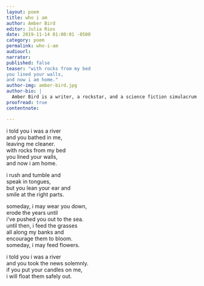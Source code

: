 ```yaml
---
layout: poem
title: who i am
author: Amber Bird
editor: Julia Rios
date: 2019-11-14 01:00:01 -0500
category: poem
permalink: who-i-am
audiourl:
narrator:
published: false
teaser: "with rocks from my bed
you lined your walls,
and now i am home."
author-img: amber-bird.jpg
author-bio: |
  Amber Bird is a writer, a rockstar, and a science fiction simulacrum. Zie is the author of the hopepunk dystopian science fiction book _Peace Fire_, the front of post-punk/post-glam band Varnish, one half of transatlantic Autistic musical duo The Companions, and an unabashed geek. An Autistic introvert who found that music, books, and gaming saved zir in many ways throughout zir life, zie writes (books, poems, lyrics, blogs) and makes music in hopes of adding to someone else's escape or rescue. And, yes, zie was on that _Magic: The Gathering_ card.
proofread: true
contentnote:

---
```


i told you i was a river<br/>
and you bathed in me,<br/>
leaving me cleaner.<br/>
with rocks from my bed<br/>
you lined your walls,<br/>
and now i am home.<br/>

i rush and tumble and<br/>
speak in tongues,<br/>
but you lean your ear and<br/>
smile at the right parts.<br/>

someday, i may wear you down,<br/>
erode the years until<br/>
i've pushed you out to the sea.<br/>
until then, i feed the grasses<br/>
all along my banks and<br/>
encourage them to bloom.<br/>
someday, i may feed flowers.<br/>

i told you i was a river<br/>
and you took the news solemnly.<br/>
if you put your candles on me,<br/>
i will float them safely out.
